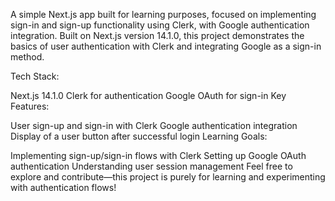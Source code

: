 A simple Next.js app built for learning purposes, focused on implementing sign-in and sign-up functionality using Clerk, with Google authentication integration. Built on Next.js version 14.1.0, this project demonstrates the basics of user authentication with Clerk and integrating Google as a sign-in method.

Tech Stack:

Next.js 14.1.0
Clerk for authentication
Google OAuth for sign-in
Key Features:

User sign-up and sign-in with Clerk
Google authentication integration
Display of a user button after successful login
Learning Goals:

Implementing sign-up/sign-in flows with Clerk
Setting up Google OAuth authentication
Understanding user session management
Feel free to explore and contribute—this project is purely for learning and experimenting with authentication flows!

